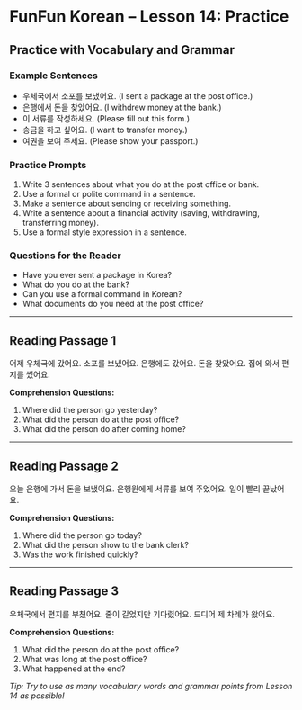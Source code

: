 # FunFun Korean – Lesson 14: Practice

## Practice with Vocabulary and Grammar

### Example Sentences
- 우체국에서 소포를 보냈어요. (I sent a package at the post office.)
- 은행에서 돈을 찾았어요. (I withdrew money at the bank.)
- 이 서류를 작성하세요. (Please fill out this form.)
- 송금을 하고 싶어요. (I want to transfer money.)
- 여권을 보여 주세요. (Please show your passport.)

### Practice Prompts
1. Write 3 sentences about what you do at the post office or bank.
2. Use a formal or polite command in a sentence.
3. Make a sentence about sending or receiving something.
4. Write a sentence about a financial activity (saving, withdrawing, transferring money).
5. Use a formal style expression in a sentence.

### Questions for the Reader
- Have you ever sent a package in Korea?
- What do you do at the bank?
- Can you use a formal command in Korean?
- What documents do you need at the post office?

---

## Reading Passage 1

어제 우체국에 갔어요. 소포를 보냈어요. 은행에도 갔어요. 돈을 찾았어요. 집에 와서 편지를 썼어요.

**Comprehension Questions:**
1. Where did the person go yesterday?
2. What did the person do at the post office?
3. What did the person do after coming home?

---

## Reading Passage 2

오늘 은행에 가서 돈을 보냈어요. 은행원에게 서류를 보여 주었어요. 일이 빨리 끝났어요.

**Comprehension Questions:**
1. Where did the person go today?
2. What did the person show to the bank clerk?
3. Was the work finished quickly?

---

## Reading Passage 3

우체국에서 편지를 부쳤어요. 줄이 길었지만 기다렸어요. 드디어 제 차례가 왔어요.

**Comprehension Questions:**
1. What did the person do at the post office?
2. What was long at the post office?
3. What happened at the end?

*Tip: Try to use as many vocabulary words and grammar points from Lesson 14 as possible!*
